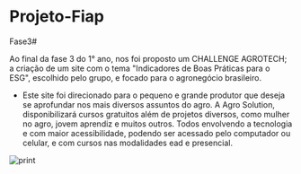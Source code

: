 # Projeto-Fiap

Fase3#

Ao final da fase 3 do 1° ano, nos foi proposto um CHALLENGE AGROTECH; a criação de um site com o tema "Indicadores de Boas Práticas para o ESG", escolhido pelo grupo, e focado para o agronegócio brasileiro. 

- Este site foi direcionado para o pequeno e grande produtor que deseja se aprofundar nos mais diversos assuntos do agro. A Agro Solution, disponibilizará cursos gratuitos além de projetos diversos, como mulher no agro, jovem aprendiz e muitos outros. Todos envolvendo a tecnologia e com maior acessibilidade, podendo ser acessado pelo computador ou celular, e com cursos nas modalidades ead e presencial. 


![print](https://user-images.githubusercontent.com/84017026/199791266-b4eedbf8-42e2-4934-a4be-da02438b23c2.png)


